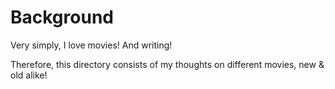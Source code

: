 # Background

Very simply, I love movies! And writing!

Therefore, this directory consists of my thoughts on different movies, new & old alike!

